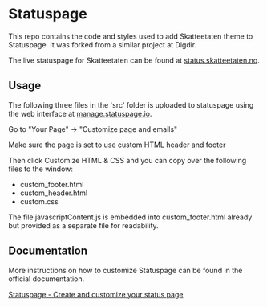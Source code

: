 # Statuspage

This repo contains the code and styles used to add Skatteetaten theme to Statuspage.
It was forked from a similar project at Digdir.

The live statuspage for Skatteetaten can be found at [status.skatteetaten.no](https://status.skatteetaten.no).

## Usage

The following three files in the 'src' folder is uploaded to statuspage using the web interface at [manage.statuspage.io](https://manage.statuspage.io/).

Go to "Your Page" -> "Customize page and emails"

Make sure the page is set to use custom HTML header and footer

Then click Customize HTML & CSS and you can copy over the following files to the window:

- custom_footer.html
- custom_header.html
- custom.css

The file javascriptContent.js is embedded into custom_footer.html already but provided as a separate file for readability.

## Documentation

More instructions on how to customize Statuspage can be found in the official documentation.

[Statuspage - Create and customize your status page](https://support.atlassian.com/statuspage/docs/create-and-customize-your-status-page/)
